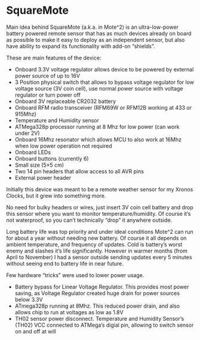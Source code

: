 # SquareMote
Main idea behind SquareMote (a.k.a. in Mote^2) is an ultra-low-power battery powered remote sensor that has as much devices already on board as possible to make it easy to deploy as an independent sensor, but also have ability to expand its functionality with add-on “shields”.

These are main features of the device:

- Onboard 3.3V voltage regulator allows device to be powered by external power source of up to 16V
- 3 Position physical switch that allows to bypass voltage regulator for low voltage source (3V coin cell), use normal power source with voltage regulator or turn power off
- Onboard 3V replaceable CR2032 battery
- Onboard RFM radio transceiver (RFM69W or RFM12B working at 433 or 915Mhz)
- Temperature and Humidity sensor
- ATMega328p processor running at 8 Mhz for low power (can  work under 2V)
- Onboard 16Mhz resonator which allows MCU to also work at 16Mhz when low power operation not required
- Onboard LEDs
- Onboard buttons (currently 6)
- Small size (5×5 cm)
- Two 14 pin headers that allow access to all AVR pins
- External power header
 
Initially this device was meant to be a remote weather sensor for my Xronos Clocks, but it grew into something more.

No need for bulky headers or wires, just insert 3V coin cell battery and drop this sensor where you want to monitor temperature/humidity. Of course it’s not waterproof, so you can’t technically “drop” it anywhere outside.

Long battery life was top priority and under ideal conditions Mote^2 can run for about a year without needing new battery. Of course it all depends on ambient temperature, and frequency of updates.  Cold is battery’s worst enemy and slashes it’s life significantly. However in warmer months (from April to November) I had a sensor outside sending updates every 5 minutes without seeing end to battery life in near future.

Few hardware “tricks” were used to lower power usage.

- Battery bypass for Linear Voltage Regulator. This provides most power saving, as Voltage Regulator created huge drain for power sources below 3.3V
- ATmega328p running at 8Mhz.
This reduced power drain, and also allows chip to run at voltages as low as 1.8V
- TH02 sensor power disconnect.
Temperature and Humidity Sensor’s (TH02) VCC connected to ATMega’s digial pin, allowing to switch sensor on and off at will
